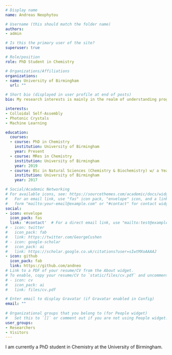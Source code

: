 ```yaml
---
# Display name
name: Andreas Neophytou

# Username (this should match the folder name)
authors:
- admin

# Is this the primary user of the site?
superuser: true

# Role/position
role: PhD Student in Chemistry

# Organizations/Affiliations
organizations:
- name: University of Birmingham
  url: ""

# Short bio (displayed in user profile at end of posts)
bio: My research interests is mainly in the realm of understanding programmable matter. Get in touch if there's anything you see here that interests you.

interests:
- Colloidal Self-Assembly
- Photonic Crystals
- Machine Learning

education:
  courses:
  - course: PhD in Chemistry
    institution: University of Birmingham
    year: Present
  - course: MRes in Chemistry
    institution: University of Birmingham
    year: 2019
  - course: BSc in Natural Sciences (Chemistry & Biochemistry) w/ a Year in Computer Science
    institution: University of Birmingham
    year: 2017

# Social/Academic Networking
# For available icons, see: https://sourcethemes.com/academic/docs/widgets/#icons
#   For an email link, use "fas" icon pack, "envelope" icon, and a link in the
#   form "mailto:your-email@example.com" or "#contact" for contact widget.
social:
- icon: envelope
  icon_pack: fas
  link: '#contact'  # For a direct email link, use "mailto:test@example.org".
# - icon: twitter
#   icon_pack: fab
#   link: https://twitter.com/GeorgeCushen
# - icon: google-scholar
#   icon_pack: ai
#   link: https://scholar.google.co.uk/citations?user=sIwtMXoAAAAJ
- icon: github
  icon_pack: fab
  link: https://github.com/andneo
# Link to a PDF of your resume/CV from the About widget.
# To enable, copy your resume/CV to `static/files/cv.pdf` and uncomment the lines below.  
# - icon: cv
#   icon_pack: ai
#   link: files/cv.pdf

# Enter email to display Gravatar (if Gravatar enabled in Config)
email: ""
  
# Organizational groups that you belong to (for People widget)
#   Set this to `[]` or comment out if you are not using People widget.  
user_groups:
- Researchers
- Visitors
---
```


I am currently a PhD student in Chemistry at the University of Birmingham.